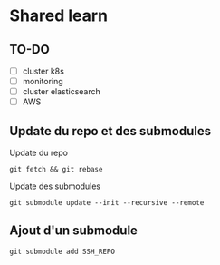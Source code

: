 # Shared learn
## TO-DO
- [ ] cluster k8s
- [ ] monitoring
- [ ] cluster elasticsearch
- [ ] AWS
## Update du repo et des submodules 
Update du repo
```
git fetch && git rebase
```
Update des submodules
```
git submodule update --init --recursive --remote
```
## Ajout d'un submodule
```
git submodule add SSH_REPO
```